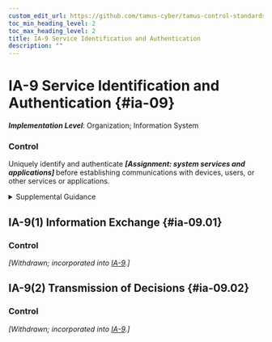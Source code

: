 ```yaml
---
custom_edit_url: https://github.com/tamus-cyber/tamus-control-standards/tree/main/content/tamus.edu/TAMUS_profile.yaml
toc_min_heading_level: 2
toc_max_heading_level: 2
title: IA-9 Service Identification and Authentication
description: ""
---
```


# IA-9 Service Identification and Authentication {#ia-09}

_**Implementation Level**_: Organization; Information System

### Control

Uniquely identify and authenticate <strong title="ia-09_odp"> <em>[Assignment: system services and applications]</em> </strong> before establishing communications with devices, users, or other services or applications.


<details><summary>Supplemental Guidance</summary>Services that may require identification and authentication include web applications using digital certificates or services or applications that query a database. Identification and authentication methods for system services and applications include information or code signing, provenance graphs, and electronic signatures that indicate the sources of services. Decisions regarding the validity of identification and authentication claims can be made by services separate from the services acting on those decisions. This can occur in distributed system architectures. In such situations, the identification and authentication decisions (instead of actual identifiers and authentication data) are provided to the services that need to act on those decisions.</details>


## IA-9(1) Information Exchange {#ia-09.01}

### Control

<em>[Withdrawn; incorporated into [IA-9](/catalog/ia/ia-09).]</em>



## IA-9(2) Transmission of Decisions {#ia-09.02}

### Control

<em>[Withdrawn; incorporated into [IA-9](/catalog/ia/ia-09).]</em>

